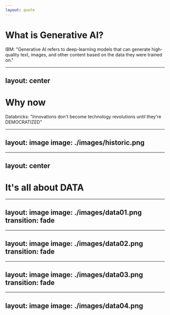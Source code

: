 ```yaml
---
layout: quote
---
```


# What is Generative AI?

<v-click>
IBM: 
"Generative AI refers to deep-learning models that can generate high-quality text, images, and other content based on the data they were trained on."
</v-click>

---
layout: center
---

# Why now

<v-click>
Databricks: 
"Innovations don't become technology revolutions until they're DEMOCRATIZED"
</v-click>

---
layout: image
image: ./images/historic.png
---

---
layout: center
---

# It's all about DATA

---
layout: image
image: ./images/data01.png
transition: fade
---

---
layout: image
image: ./images/data02.png
transition: fade
---

---
layout: image
image: ./images/data03.png
transition: fade
---

---
layout: image
image: ./images/data04.png
---


